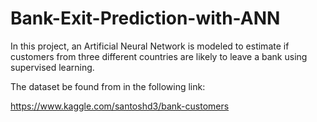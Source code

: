# Bank-Exit-Prediction-with-ANN

In this project, an Artificial Neural Network is modeled to estimate if customers from three different countries are likely to leave a bank using supervised learning.

The dataset be found from in the following link:

https://www.kaggle.com/santoshd3/bank-customers
